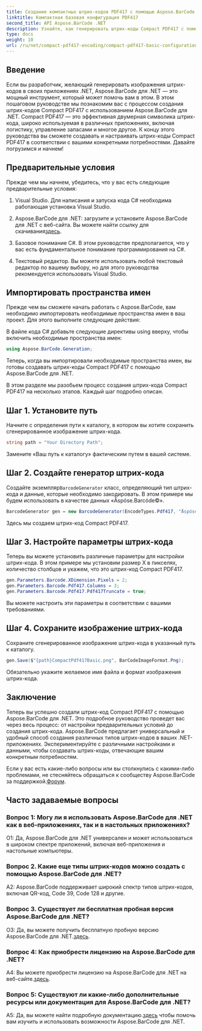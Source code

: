 ```yaml
---
title: Создание компактных штрих-кодов PDF417 с помощью Aspose.BarCode для .NET
linktitle: Компактная базовая конфигурация PDF417
second_title: API Aspose.BarCode .NET
description: Узнайте, как генерировать штрих-коды Compact PDF417 с помощью Aspose.BarCode для .NET. Подробное руководство с пошаговыми инструкциями и примерами кода.
type: docs
weight: 10
url: /ru/net/compact-pdf417-encoding/compact-pdf417-basic-configuration/
---
```

## Введение

Если вы разработчик, желающий генерировать изображения штрих-кодов в своих приложениях .NET, Aspose.BarCode для .NET — это мощный инструмент, который может помочь вам в этом. В этом пошаговом руководстве мы познакомим вас с процессом создания штрих-кодов Compact PDF417 с использованием Aspose.BarCode для .NET. Compact PDF417 — это эффективная двумерная символика штрих-кода, широко используемая в различных приложениях, включая логистику, управление запасами и многое другое. К концу этого руководства вы сможете создавать и настраивать штрих-коды Compact PDF417 в соответствии с вашими конкретными потребностями. Давайте погрузимся и начнем!

## Предварительные условия

Прежде чем мы начнем, убедитесь, что у вас есть следующие предварительные условия:

1. Visual Studio. Для написания и запуска кода C# необходима работающая установка Visual Studio.

2.  Aspose.BarCode для .NET: загрузите и установите Aspose.BarCode для .NET с веб-сайта. Вы можете найти ссылку для скачивания[здесь](https://releases.aspose.com/barcode/net/).

3. Базовое понимание C#. В этом руководстве предполагается, что у вас есть фундаментальное понимание программирования на C#.

4. Текстовый редактор. Вы можете использовать любой текстовый редактор по вашему выбору, но для этого руководства рекомендуется использовать Visual Studio.

## Импортировать пространства имен

Прежде чем вы сможете начать работать с Aspose.BarCode, вам необходимо импортировать необходимые пространства имен в ваш проект. Для этого выполните следующие действия:


В файле кода C# добавьте следующие директивы using вверху, чтобы включить необходимые пространства имен:

```csharp
using Aspose.BarCode.Generation;
```

Теперь, когда вы импортировали необходимые пространства имен, вы готовы создавать штрих-коды Compact PDF417 с помощью Aspose.BarCode для .NET.

В этом разделе мы разобьем процесс создания штрих-кода Compact PDF417 на несколько этапов. Каждый шаг подробно описан.

## Шаг 1. Установите путь

Начните с определения пути к каталогу, в котором вы хотите сохранить сгенерированное изображение штрих-кода.

```csharp
string path = "Your Directory Path";
```

Замените «Ваш путь к каталогу» фактическим путем в вашей системе.

## Шаг 2. Создайте генератор штрих-кода

 Создайте экземпляр`BarcodeGenerator` класс, определяющий тип штрих-кода и данные, которые необходимо закодировать. В этом примере мы будем использовать в качестве данных «Åspóse.Barcóde©».

```csharp
BarcodeGenerator gen = new BarcodeGenerator(EncodeTypes.Pdf417, "Åspóse.Barcóde©");
```

Здесь мы создаем штрих-код Compact PDF417.

## Шаг 3. Настройте параметры штрих-кода

Теперь вы можете установить различные параметры для настройки штрих-кода. В этом примере мы установим размер X в пикселях, количество столбцов и укажем, что это штрих-код Compact PDF417.

```csharp
gen.Parameters.Barcode.XDimension.Pixels = 2;
gen.Parameters.Barcode.Pdf417.Columns = 3;
gen.Parameters.Barcode.Pdf417.Pdf417Truncate = true;
```

Вы можете настроить эти параметры в соответствии с вашими требованиями.

## Шаг 4. Сохраните изображение штрих-кода

Сохраните сгенерированное изображение штрих-кода в указанный путь к каталогу.

```csharp
gen.Save($"{path}CompactPdf417Basic.png", BarCodeImageFormat.Png);
```

Обязательно укажите желаемое имя файла и формат изображения штрих-кода.

## Заключение

Теперь вы успешно создали штрих-код Compact PDF417 с помощью Aspose.BarCode для .NET. Это подробное руководство проведет вас через весь процесс: от настройки предварительных условий до создания штрих-кода. Aspose.BarCode предлагает универсальный и удобный способ создания различных типов штрих-кодов в ваших .NET-приложениях. Экспериментируйте с различными настройками и данными, чтобы создавать штрих-коды, отвечающие вашим конкретным потребностям.

 Если у вас есть какие-либо вопросы или вы столкнулись с какими-либо проблемами, не стесняйтесь обращаться к сообществу Aspose.BarCode за поддержкой.[Форум](https://forum.aspose.com/c/barcode/13).

## Часто задаваемые вопросы

### Вопрос 1: Могу ли я использовать Aspose.BarCode для .NET как в веб-приложениях, так и в настольных приложениях?

О1: Да, Aspose.BarCode для .NET универсален и может использоваться в широком спектре приложений, включая веб-приложения и настольные компьютеры.

### Вопрос 2. Какие еще типы штрих-кодов можно создать с помощью Aspose.BarCode для .NET?

A2: Aspose.BarCode поддерживает широкий спектр типов штрих-кодов, включая QR-код, Code 39, Code 128 и другие.

### Вопрос 3. Существует ли бесплатная пробная версия Aspose.BarCode для .NET?

 О3: Да, вы можете получить бесплатную пробную версию Aspose.BarCode для .NET.[здесь](https://releases.aspose.com/).

### Вопрос 4: Как приобрести лицензию на Aspose.BarCode для .NET?

 A4: Вы можете приобрести лицензию на Aspose.BarCode для .NET на веб-сайте.[здесь](https://purchase.aspose.com/buy).

### Вопрос 5: Существуют ли какие-либо дополнительные ресурсы или документация для Aspose.BarCode для .NET?

 A5: Да, вы можете найти подробную документацию.[здесь](https://reference.aspose.com/barcode/net/) чтобы помочь вам изучить и использовать возможности Aspose.BarCode для .NET.